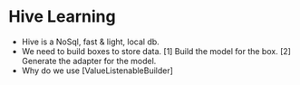 # Hive Learning

- Hive is a NoSql, fast & light, local db.
- We need to build boxes to store data.
[1] Build the model for the box.
[2] Generate the adapter for the model.
- Why do we use [ValueListenableBuilder]
